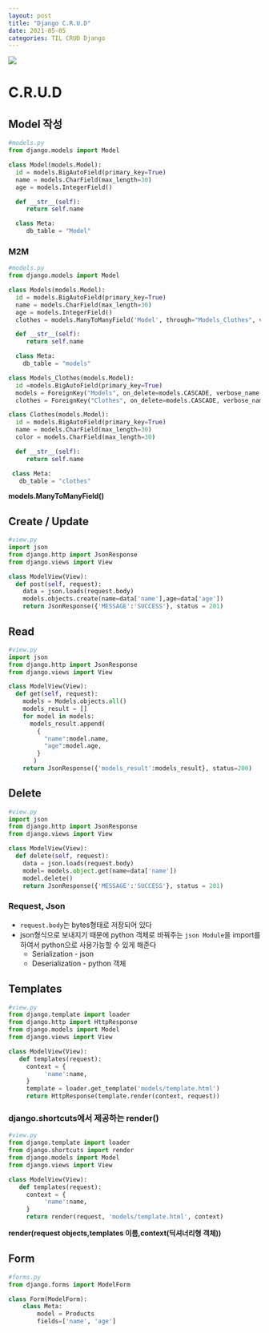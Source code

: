 ```yaml
---
layout: post
title: "Django C.R.U.D"
date: 2021-05-05
categories: TIL CRUD Django
---
```


![](https://images.velog.io/images/action2thefuture/post/b31ea212-9511-48bc-9563-80469fd650cc/%EC%9E%A5%EA%B3%A0.jpg)

# C.R.U.D

## Model 작성

```python
#models.py
from django.models import Model

class Model(models.Model):
  id = models.BigAutoField(primary_key=True)
  name = models.CharField(max_length=30)
  age = models.IntegerField()

  def __str__(self):
     return self.name

  class Meta:
     db_table = "Model"
```

### M2M

```python
#models.py
from django.models import Model

class Models(models.Model):
  id = models.BigAutoField(primary_key=True)
  name = models.CharField(max_length=30)
  age = models.IntegerField()
  clothes = models.ManyToManyField('Model', through="Models_Clothes", verbose_name="clothes", related_name="models")

  def __str__(self):
     return self.name

  class Meta:
    db_table = "models"

class Models_Clothes(models.Model):
  id =models.BigAutoField(primary_key=True)
  models = ForeignKey("Models", on_delete=models.CASCADE, verbose_name = "models")
  clothes = ForeignKey("Clothes", on_delete=models.CASCADE, verbose_name = "clothes")

class Clothes(models.Model):
  id = models.BigAutoField(primary_key=True)
  name = models.CharField(max_length=30)
  color = models.CharField(max_length=30)

  def __str__(self):
     return self.name

 class Meta:
   db_table = "clothes"
```

**models.ManyToManyField()**

## Create / Update

```python
#view.py
import json
from django.http import JsonResponse
from django.views import View

class ModelView(View):
  def post(self, request):
    data = json.loads(request.body)
    models.objects.create(name=data['name'],age=data['age'])
    return JsonResponse({'MESSAGE':'SUCCESS'}, status = 201)
```

## Read

```python
#view.py
import json
from django.http import JsonResponse
from django.views import View

class ModelView(View):
  def get(self, request):
    models = Models.objects.all()
    models_result = []
    for model in models:
      models_result.append(
        {
          "name":model.name,
          "age":model.age,
        }
       )
    return JsonResponse({'models_result':models_result}, status=200)
```

## Delete

```python
#view.py
import json
from django.http import JsonResponse
from django.views import View

class ModelView(View):
  def delete(self, request):
    data = json.loads(request.body)
    model= models.object.get(name=data['name'])
    model.delete()
    return JsonResponse({'MESSAGE':'SUCCESS'}, status = 201)
```

### Request, Json

- `request.body`는 bytes형태로 저장되어 있다
- json형식으로 보내지기 때문에 python 객체로 바꿔주는 `json Module`을 import를 하여서 python으로 사용가능할 수 있게 해준다
  - Serialization - json
  - Deserialization - python 객체

## Templates

```python
#view.py
from django.template import loader
from django.http import HttpResponse
from django.models import Model
from django.views import View

class ModelView(View):
   def templates(request):
     context = {
          'name':name,
     }
     template = loader.get_template('models/template.html')
     return HttpResponse(template.render(context, request))
```

### django.shortcuts에서 제공하는 render()

```python
#view.py
from django.template import loader
from django.shortcuts import render
from django.models import Model
from django.views import View

class ModelView(View):
   def templates(request):
     context = {
          'name':name,
     }
     return render(request, 'models/template.html', context)
```

**render(request objects,templates 이름,context(딕셔너리형 객체))**

## Form

```python
#forms.py
from django.forms import ModelForm

class Form(ModelForm):
    class Meta:
        model = Products
        fields=['name', 'age']
```
